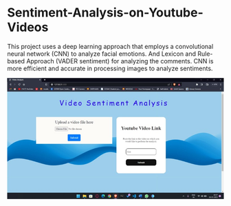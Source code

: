 # Sentiment-Analysis-on-Youtube-Videos
This project uses a deep learning approach that employs a convolutional neural network (CNN) to analyze facial emotions. And Lexicon and Rule-based Approach (VADER sentiment) for analyzing the comments. CNN is more efficient and accurate in processing images to analyze sentiments. 

![System Methodology](https://github.com/nanda1045/Sentiment-Analysis-on-Youtube-Videos/blob/main/landing%20page.jpg?raw=true)
